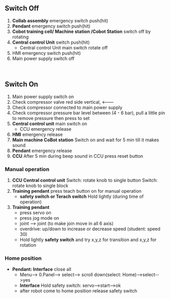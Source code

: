 ## Switch Off

1. **Collab assembly** emergency switch push(hit)
1. **Pendant** emergency switch push(hit)
1. **Cobot training cell/ Machine station /Cobot Station** switch off by rotating
1. **Central control Unit** switch push(hit)
   - Central control Unit main switch rotate off
1. HMI emergency switch push(hit)
1. Main power supply switch off

<br>

## Switch On

1. Main power supply switch on
1. Check compressor valve red side vertical, <---
1. Check compressor connected to main power supply
1. Check compressor pressure bar level between (4 - 6 bar), pull a little pin to remove pressure then press to set
1. **Central control unit** main switch on
   - CCU emergency release
1. **HMI** emergency release
1. **Main machine CoBot station** Switch on and wait for 5 min till it makes sound
1. **Pendant** emergency release
1. **CCU** After 5 min during beep sound in CCU press reset button

### Manual operation

1. **CCU Central control unit**
   Switch: rotate knob to single button
   Switch: rotate knob to single block
1. **Training pendant** press teach button on for manual operation
   - **safety switch or Terach switch** Hold lightly (during time of operation)
1. **Training pendant**
   - press servo on
   - press jog mode on
   - joint --> joint (to make join move in all 6 axis)
   - overdrive: up/down to increase or decrease speed (student: speed 30)
   - Hold lightly **safety switch** and try x,y,z for transition and x,y,z for rotation

### Home position

- **Pendant: Interface** close all
  - Menu--> 0.Panel--> select--> scroll down(select: Home)-->select-->yes
  - **Interface** Hold safety switch: servo-->start-->ok
  - after robot come to home position release safety switch
